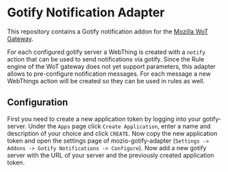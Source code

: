# Gotify Notification Adapter

This repository contains a Gotify notification addon for the [Mozilla WoT Gateway](https://github.com/mozilla-iot/gateway).

For each configured gotify server a WebThing is created with a `notify` action that can be used to send notifications via gotify. Since the Rule engine of the WoT gateway does not yet support parameters, this adapter allows to pre-configure notification messages. For each message a new WebThings action will be created so they can be used in rules as well.

## Configuration

First you need to create a new application token by logging into your gotify-server. Under the `Apps` page click `Create Application`, enter a name and description of your choice and click `CREATE`. Now copy the new application token and open the settings page of mozio-gotify-adapter (`Settings -> Addons -> Gotify Notifications -> Configure`). Now add a new gotify server with the URL of your server and the previously created application token.
